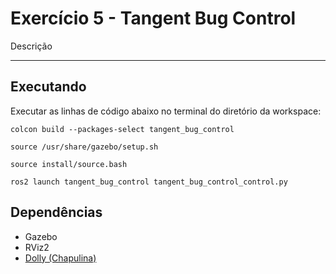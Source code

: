 # Exercício 5 - Tangent Bug Control 

Descrição

---

## Executando

Executar as linhas de código abaixo no terminal do diretório da workspace:

```
colcon build --packages-select tangent_bug_control

source /usr/share/gazebo/setup.sh

source install/source.bash

ros2 launch tangent_bug_control tangent_bug_control_control.py
```

## Dependências

- Gazebo
- RViz2
- [Dolly (Chapulina)](https://github.com/chapulina/dolly)
